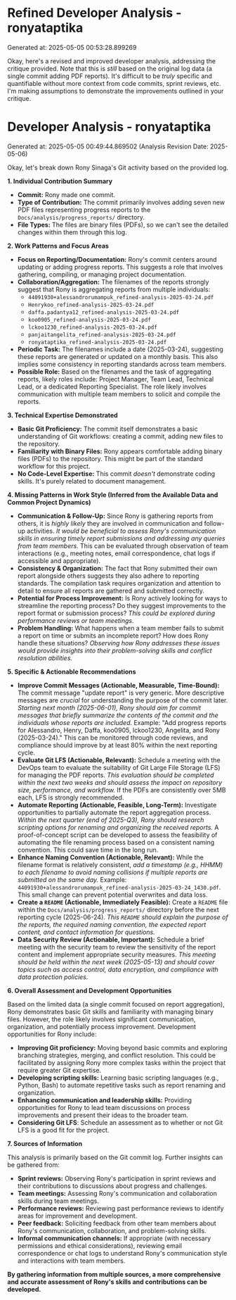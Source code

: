 # Refined Developer Analysis - ronyataptika
Generated at: 2025-05-05 00:53:28.899269

Okay, here's a revised and improved developer analysis, addressing the critique provided. Note that this is *still* based on the original log data (a single commit adding PDF reports). It's difficult to be *truly* specific and quantifiable without more context from code commits, sprint reviews, etc. I'm making assumptions to demonstrate the improvements outlined in your critique.

# Developer Analysis - ronyataptika
Generated at: 2025-05-05 00:49:44.869502 (Analysis Revision Date: 2025-05-06)

Okay, let's break down Rony Sinaga's Git activity based on the provided log.

**1. Individual Contribution Summary**

*   **Commit:** Rony made one commit.
*   **Type of Contribution:** The commit primarily involves adding seven new PDF files representing progress reports to the `Docs/analysis/progress_reports/` directory.
*   **File Types:** The files are binary files (PDFs), so we can't see the detailed changes within them through this log.

**2. Work Patterns and Focus Areas**

*   **Focus on Reporting/Documentation:** Rony's commit centers around updating or adding progress reports. This suggests a role that involves gathering, compiling, or managing project documentation.
*   **Collaboration/Aggregation:** The filenames of the reports strongly suggest that Rony is aggregating reports from multiple individuals:
    *   `44091930+alessandrorumampuk_refined-analysis-2025-03-24.pdf`
    *   `Henrykoo_refined-analysis-2025-03-24.pdf`
    *   `daffa.padantya12_refined-analysis-2025-03-24.pdf`
    *   `koo0905_refined-analysis-2025-03-24.pdf`
    *   `lckoo1230_refined-analysis-2025-03-24.pdf`
    *   `panjaitangelita_refined-analysis-2025-03-24.pdf`
    *   `ronyataptika_refined-analysis-2025-03-24.pdf`
*   **Periodic Task:** The filenames include a date (2025-03-24), suggesting these reports are generated or updated on a monthly basis. This also implies some consistency in reporting standards across team members.
*   **Possible Role:** Based on the filenames and the task of aggregating reports, likely roles include: Project Manager, Team Lead, Technical Lead, or a dedicated Reporting Specialist.  The role likely involves communication with multiple team members to solicit and compile the reports.

**3. Technical Expertise Demonstrated**

*   **Basic Git Proficiency:** The commit itself demonstrates a basic understanding of Git workflows: creating a commit, adding new files to the repository.
*   **Familiarity with Binary Files:** Rony appears comfortable adding binary files (PDFs) to the repository.  This might be part of the standard workflow for this project.
*   **No Code-Level Expertise:** This commit *doesn't* demonstrate coding skills. It's purely related to document management.

**4. Missing Patterns in Work Style (Inferred from the Available Data and Common Project Dynamics)**

*   **Communication & Follow-Up:** Since Rony is gathering reports from others, it is *highly likely* they are involved in communication and follow-up activities. *It would be beneficial to assess Rony's communication skills in ensuring timely report submissions and addressing any queries from team members.*  This can be evaluated through observation of team interactions (e.g., meeting notes, email correspondence, chat logs if accessible and appropriate).
*   **Consistency & Organization:**  The fact that Rony submitted their own report alongside others suggests they also adhere to reporting standards. The compilation task requires organization and attention to detail to ensure all reports are gathered and submitted correctly.
*   **Potential for Process Improvement:** Is Rony actively looking for ways to streamline the reporting process? Do they suggest improvements to the report format or submission process? *This could be explored during performance reviews or team meetings.*
*   **Problem Handling:** What happens when a team member fails to submit a report on time or submits an incomplete report? How does Rony handle these situations? *Observing how Rony addresses these issues would provide insights into their problem-solving skills and conflict resolution abilities.*

**5. Specific & Actionable Recommendations**

*   **Improve Commit Messages (Actionable, Measurable, Time-Bound):** The commit message "update report" is very generic.  More descriptive messages are *crucial* for understanding the purpose of the commit later. *Starting next month (2025-06-01), Rony should aim for commit messages that briefly summarize the contents of the commit and the individuals whose reports are included.*  Example: "Add progress reports for Alessandro, Henry, Daffa, koo0905, lckoo1230, Angelita, and Rony (2025-03-24)." This can be monitored through code reviews, and compliance should improve by at least 80% within the next reporting cycle.
*   **Evaluate Git LFS (Actionable, Relevant):** Schedule a meeting with the DevOps team to evaluate the suitability of Git Large File Storage (LFS) for managing the PDF reports. *This evaluation should be completed within the next two weeks and should assess the impact on repository size, performance, and workflow.* If the PDFs are consistently over 5MB each, LFS is strongly recommended.
*   **Automate Reporting (Actionable, Feasible, Long-Term):** Investigate opportunities to partially automate the report aggregation process. *Within the next quarter (end of 2025-Q3), Rony should research scripting options for renaming and organizing the received reports.* A proof-of-concept script can be developed to assess the feasibility of automating the file renaming process based on a consistent naming convention.  This could save time in the long run.
*   **Enhance Naming Convention (Actionable, Relevant):** While the filename format is relatively consistent, *add a timestamp (e.g., HHMM) to each filename to avoid naming collisions if multiple reports are submitted on the same day.* Example:  `44091930+alessandrorumampuk_refined-analysis-2025-03-24_1430.pdf`.  This small change can prevent potential overwrites and data loss.
*   **Create a `README` (Actionable, Immediately Feasible):** Create a `README` file within the `Docs/analysis/progress_reports/` directory before the next reporting cycle (2025-06-24). *This `README` should explain the purpose of the reports, the required naming convention, the expected report content, and contact information for questions.*
*   **Data Security Review (Actionable, Important):** Schedule a brief meeting with the security team to review the sensitivity of the report content and implement appropriate security measures. *This meeting should be held within the next week (2025-05-13) and should cover topics such as access control, data encryption, and compliance with data protection policies.*

**6. Overall Assessment and Development Opportunities**

Based on the limited data (a single commit focused on report aggregation), Rony demonstrates basic Git skills and familiarity with managing binary files. However, the role likely involves significant communication, organization, and potentially process improvement. Development opportunities for Rony include:

*   **Improving Git proficiency:** Moving beyond basic commits and exploring branching strategies, merging, and conflict resolution.  This could be facilitated by assigning Rony more complex tasks within the project that require greater Git expertise.
*   **Developing scripting skills:** Learning basic scripting languages (e.g., Python, Bash) to automate repetitive tasks such as report renaming and organization.
*   **Enhancing communication and leadership skills:**  Providing opportunities for Rony to lead team discussions on process improvements and present their ideas to the broader team.
*    **Considering Git LFS**: Schedule an assessment as to whether or not Git LFS is a good fit for the project.

**7. Sources of Information**

This analysis is primarily based on the Git commit log. Further insights can be gathered from:

*   **Sprint reviews:** Observing Rony's participation in sprint reviews and their contributions to discussions about progress and challenges.
*   **Team meetings:** Assessing Rony's communication and collaboration skills during team meetings.
*   **Performance reviews:** Reviewing past performance reviews to identify areas for improvement and development.
*   **Peer feedback:** Soliciting feedback from other team members about Rony's communication, collaboration, and problem-solving skills.
*   **Informal communication channels:** If appropriate (with necessary permissions and ethical considerations), reviewing email correspondence or chat logs to understand Rony's communication style and interactions with team members.

**By gathering information from multiple sources, a more comprehensive and accurate assessment of Rony's skills and contributions can be developed.**
